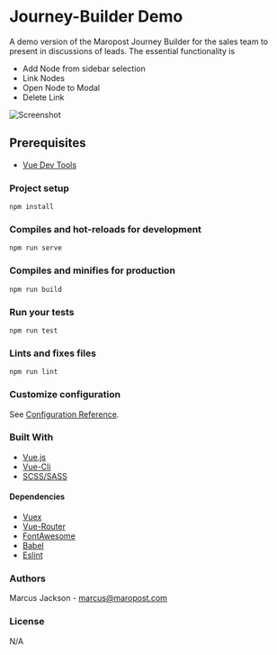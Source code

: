 # Journey-Builder Demo
A demo version of the Maropost Journey Builder for the sales team to present in discussions of leads. The essential functionality is
 - Add Node from sidebar selection
 - Link Nodes
 - Open Node to Modal
 - Delete Link

![Screenshot](https://www.maropost.com/wp-content/uploads/2019/07/Screen-Shot-2019-07-01-at-4.05.33-PM.png)

## Prerequisites
- [Vue Dev Tools](https://github.com/vuejs/vue-devtools)

### Project setup
```
npm install
```
### Compiles and hot-reloads for development
```
npm run serve
```
### Compiles and minifies for production
```
npm run build
```
### Run your tests
```
npm run test
```
### Lints and fixes files
```
npm run lint
```
### Customize configuration
See [Configuration Reference](https://cli.vuejs.org/config/).


### Built With
 - [Vue.js](https://vuejs.org/)
 - [Vue-Cli](https://cli.vuejs.org/)
 - [SCSS/SASS](https://sass-lang.com/documentation/syntax)

#### Dependencies
- [Vuex](https://vuex.vuejs.org/)
- [Vue-Router](https://router.vuejs.org/)
- [FontAwesome](https://fontawesome.com/?from=io)
- [Babel](https://babeljs.io/)
- [Eslint](https://eslint.org/)


### Authors
Marcus Jackson - marcus@maropost.com

### License
N/A
